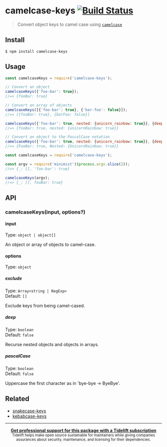 # camelcase-keys [![Build Status](https://travis-ci.org/sindresorhus/camelcase-keys.svg?branch=master)](https://travis-ci.org/sindresorhus/camelcase-keys)

> Convert object keys to camel case using [`camelcase`](https://github.com/sindresorhus/camelcase)


## Install

```
$ npm install camelcase-keys
```


## Usage

```js
const camelcaseKeys = require('camelcase-keys');

// Convert an object
camelcaseKeys({'foo-bar': true});
//=> {fooBar: true}

// Convert an array of objects
camelcaseKeys([{'foo-bar': true}, {'bar-foo': false}]);
//=> [{fooBar: true}, {barFoo: false}]

camelcaseKeys({'foo-bar': true, nested: {unicorn_rainbow: true}}, {deep: true});
//=> {fooBar: true, nested: {unicornRainbow: true}}

// Convert an object to the PascalCase notation
camelcaseKeys({'foo-bar': true, nested: {unicorn_rainbow: true}}, {deep: true, pascalCase: true});
//=> {FooBar: true, Nested: {UnicornRainbow: true}}
```

```js
const camelcaseKeys = require('camelcase-keys');

const argv = require('minimist')(process.argv.slice(2));
//=> {_: [], 'foo-bar': true}

camelcaseKeys(argv);
//=> {_: [], fooBar: true}
```


## API

### camelcaseKeys(input, options?)

#### input

Type: `object | object[]`

An object or array of objects to camel-case.

#### options

Type: `object`

##### exclude

Type: `Array<string | RegExp>`<br>
Default: `[]`

Exclude keys from being camel-cased.

##### deep

Type: `boolean`<br>
Default: `false`

Recurse nested objects and objects in arrays.

##### pascalCase

Type: `boolean`<br>
Default: `false`

Uppercase the first character as in 'bye-bye → ByeBye'.


## Related

- [snakecase-keys](https://github.com/bendrucker/snakecase-keys)
- [kebabcase-keys](https://github.com/mattiloh/kebabcase-keys)


---

<div align="center">
	<b>
		<a href="https://tidelift.com/subscription/pkg/npm-camelcase-keys?utm_source=npm-camelcase-keys&utm_medium=referral&utm_campaign=readme">Get professional support for this package with a Tidelift subscription</a>
	</b>
	<br>
	<sub>
		Tidelift helps make open source sustainable for maintainers while giving companies<br>assurances about security, maintenance, and licensing for their dependencies.
	</sub>
</div>
